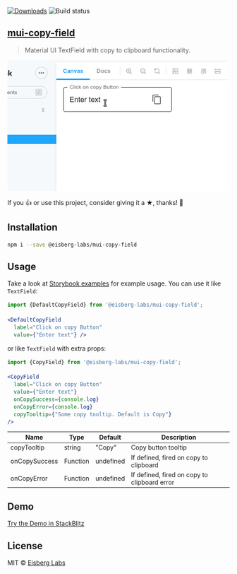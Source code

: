 [![Downloads](http://img.shields.io/npm/dm/@eisberg-labs/mui-copy-field.svg)](https://npmjs.org/package/@eisberg-labs/mui-copy-field)
![Build status](https://github.com/eisberg-labs/mui-copy-field/actions/workflows/ci.yml/badge.svg)
## [mui-copy-field](https://github.com/eisberg-labs/mui-copy-field)
> Material UI TextField with copy to clipboard functionality.

![Example](./docs/demo.gif)

If you 👍 or use this project, consider giving it a ★, thanks! 🙌

## Installation

```sh
npm i --save @eisberg-labs/mui-copy-field
```

## Usage
Take a look at [Storybook examples](https://github.com/eisberg-labs/mui-copy-field/blob/main/src/copy-field.stories.tsx) for example usage.
You can use it like `TextField`:
```jsx
import {DefaultCopyField} from '@eisberg-labs/mui-copy-field';

<DefaultCopyField
  label="Click on copy Button"
  value={"Enter text"} />
```

or like `TextField` with extra props:
```jsx
import {CopyField} from '@eisberg-labs/mui-copy-field';

<CopyField
  label="Click on copy Button"
  value={"Enter text"}
  onCopySuccess={console.log}
  onCopyError={console.log}
  copyTooltip={"Some copy tooltip. Default is Copy"}
/>
```

Name | Type | Default | Description
----------|------|-----------|----------
copyTooltip | string | "Copy" | Copy button tooltip
onCopySuccess | Function | undefined | If defined, fired on copy to clipboard
onCopyError | Function | undefined | If defined, fired on copy to clipboard error


## Demo
[Try the Demo in StackBlitz](https://stackblitz.com/edit/mui-copy-field-demo)

## License
MIT © [Eisberg Labs](http://www.eisberg-labs.com)
